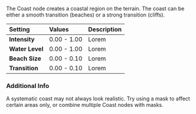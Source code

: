 The Coast node creates a coastal region on the terrain. The coast can be either a smooth transition (beaches) or a strong transition (cliffs).

| Setting         | Values      | Description |
| :-------------- | :---------- | :---------- |
| **Intensity**   | 0.00 - 1.00 | Lorem       |
| **Water Level** | 0.00 - 1.00 | Lorem       |
| **Beach Size**  | 0.00 - 0.10 | Lorem       |
| **Transition**  | 0.00 - 0.10 | Lorem       |


### Additional Info

A systematic coast may not always look realistic. Try using a mask to affect certain areas only, or combine multiple Coast nodes with masks.
